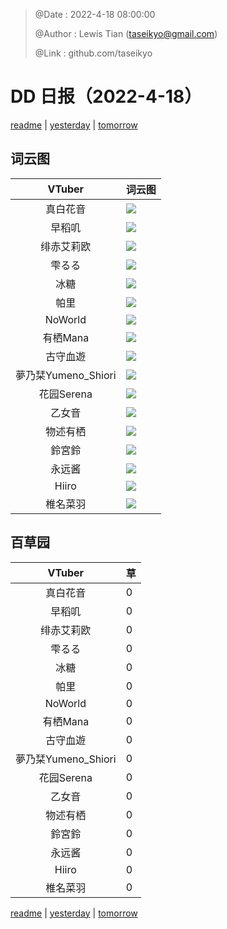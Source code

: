 > @Date    : 2022-4-18 08:00:00
>
> @Author  : Lewis Tian (taseikyo@gmail.com)
>
> @Link    : github.com/taseikyo

# DD 日报（2022-4-18）

[readme](../README.md) | [yesterday](2022-4-17.md) | [tomorrow](2022-4-19.md)

## 词云图

|VTuber|词云图|
|:-:|-|
|真白花音|![](../../images/daily/21402309_2022-4-18_purge_wordcloud.png)|
|早稻叽|![](../../images/daily/41682_2022-4-18_purge_wordcloud.png)|
|绯赤艾莉欧|![](../../images/daily/21396545_2022-4-18_purge_wordcloud.png)|
|雫るる|![](../../images/daily/21013446_2022-4-18_purge_wordcloud.png)|
|冰糖|![](../../images/daily/876396_2022-4-18_purge_wordcloud.png)|
|帕里|![](../../images/daily/4895312_2022-4-18_purge_wordcloud.png)|
|NoWorld|![](../../images/daily/21448649_2022-4-18_purge_wordcloud.png)|
|有栖Mana|![](../../images/daily/6542258_2022-4-18_purge_wordcloud.png)|
|古守血遊|![](../../images/daily/8725120_2022-4-18_purge_wordcloud.png)|
|夢乃栞Yumeno_Shiori|![](../../images/daily/14052636_2022-4-18_purge_wordcloud.png)|
|花园Serena|![](../../images/daily/14327465_2022-4-18_purge_wordcloud.png)|
|乙女音|![](../../images/daily/21320551_2022-4-18_purge_wordcloud.png)|
|物述有栖|![](../../images/daily/21449083_2022-4-18_purge_wordcloud.png)|
|鈴宮鈴|![](../../images/daily/21685677_2022-4-18_purge_wordcloud.png)|
|永远酱|![](../../images/daily/21701071_2022-4-18_purge_wordcloud.png)|
|Hiiro|![](../../images/daily/21919321_2022-4-18_purge_wordcloud.png)|
|椎名菜羽|![](../../images/daily/22347054_2022-4-18_purge_wordcloud.png)|

## 百草园

|VTuber|草|
|:-:|-|
|真白花音|0|
|早稻叽|0|
|绯赤艾莉欧|0|
|雫るる|0|
|冰糖|0|
|帕里|0|
|NoWorld|0|
|有栖Mana|0|
|古守血遊|0|
|夢乃栞Yumeno_Shiori|0|
|花园Serena|0|
|乙女音|0|
|物述有栖|0|
|鈴宮鈴|0|
|永远酱|0|
|Hiiro|0|
|椎名菜羽|0|

[readme](../README.md) | [yesterday](2022-4-17.md) | [tomorrow](2022-4-19.md)
